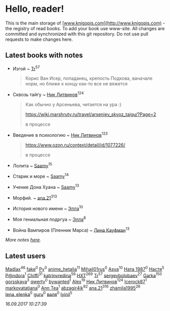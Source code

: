 # Hello, reader!
This is the main storage of [www.knigopis.com](http://www.knigopis.com) - the registry of read books.
To add your book use www-site. All changes are committed and synchronized with this git repository.
Do not use pull requests to make changes here.


## Latest books with notes
* Изгой ~ [Tr](users/122/12282474-vkontakte)<sup>57</sup>
    > Корис Ван Исер, попаданец, крепость Подкова, ваначале норм, но ближе к концу как-то все не вяжется

* Сквозь тайгу ~ [Ник Литвинов](users/241/241974816-vkontakte)<sup>124</sup>
    > Как обычно у Арсеньева, читается на ура :)
    > 
    > https://wiki.marshruty.ru/travel/arseniev_skvoz_taigu/?Page=2
    > 
    > в процессе

* Введение в психологию ~ [Ник Литвинов](users/241/241974816-vkontakte)<sup>123</sup>
    > https://www.ozon.ru/context/detail/id/1077226/
    > 
    > в процессе

* Лолита ~ [Saamy](users/115/115226508-vkontakte)<sup>15</sup>

* Старик и море ~ [Saamy](users/115/115226508-vkontakte)<sup>14</sup>

* Учение Дона Хуана ~ [Saamy](users/115/115226508-vkontakte)<sup>13</sup>

* Морфий. ~ [ana.21](users/107/107655526900000657481-google)<sup>313</sup>

* История нового имени ~ [Элла](users/100/1002037069862545-facebook)<sup>10</sup>

* Моя гениальная подргуа ~ [Элла](users/100/1002037069862545-facebook)<sup>8</sup>

* Война Вампиров (Пленник Марса) ~ [Лина Кауфман](users/143/143278479-vkontakte)<sup>13</sup>


_More notes [here](latest_books_with_notes.md)._


## Latest users
[Madlax](users/158/158304782-vkontakte)<sup>46</sup> 
[fake](users/377/377249771-vkontakte)<sup>0</sup> 
[Ру](users/622/62264231-vkontakte)<sup>0</sup> 
[anime_hetalia](users/137/137961387-vkontakte)<sup>11</sup> 
[Mihail01rus](users/105/105729661373202631037-google)<sup>0</sup> 
[Asya](users/111/111688198065279912162-google)<sup>10</sup> 
[Ната 1987](users/283/283971510-vkontakte)<sup>0</sup> 
[Настя](users/172/172783956-vkontakte)<sup>5</sup> 
[P@ndora](users/366/36633162-vkontakte)<sup>1</sup> 
[Chiffi](users/105/105831994080785626680-google)<sup>31</sup> 
[katrinvredina](users/233/2336755-vkontakte)<sup>59</sup> 
[HXT](users/100/100002563462782-facebook)<sup>269</sup> 
[Tr](users/122/12282474-vkontakte)<sup>57</sup> 
[sergeybolobaev](users/379/37918255-vkontakte)<sup>27</sup> 
[Garka](users/115/115753719718250012620-google)<sup>150</sup> 
[gorsskaya](users/324/324985634-vkontakte)<sup>3</sup> 
[qwerty](users/110/110890489735241405173-google)<sup>0</sup> 
[bywanted](users/150/150764957-vkontakte)<sup>1</sup> 
[Alex](users/106/106644083867140961454-google)<sup>19</sup> 
[Ник Литвинов](users/241/241974816-vkontakte)<sup>124</sup> 
[Icerock87](users/227/227437659-vkontakte)<sup>1</sup> 
[markovatatiana](users/749/74947941-vkontakte)<sup>0</sup> 
[Ann Tea](users/136/136502672-vkontakte)<sup>1</sup> 
[abzagir4ik](users/362/3621623-vkontakte)<sup>92</sup> 
[ana.21](users/107/107655526900000657481-google)<sup>316</sup> 
[zhamila1995](users/436/43615118-vkontakte)<sup>26</sup> 
[lena_elenka](users/913/91377748-vkontakte)<sup>0</sup> 
[guru](users/100/100000628715277-facebook)<sup>0</sup> 
[валя](users/523/523518851324327-facebook)<sup>0</sup> 
[lyinil](users/345/3458212-vkontakte)<sup>5</sup> 


_16.09.2017 10:27:39_
